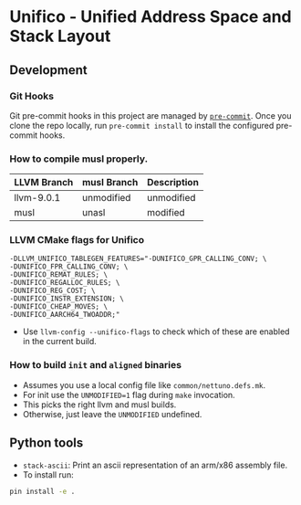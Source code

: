 # Unifico - Unified Address Space and Stack Layout

## Development

### Git Hooks

Git pre-commit hooks in this project are managed by [`pre-commit`][1].
Once you clone the repo locally, run `pre-commit install` to install the configured pre-commit hooks.

[1]: https://pre-commit.com/#usage


### How to compile musl properly.

| LLVM Branch | musl Branch | Description |
|-------------|-------------|-------------|
| llvm-9.0.1  | unmodified  | unmodified  |
| musl        | unasl       | modified    |



### LLVM CMake flags for Unifico

```
-DLLVM_UNIFICO_TABLEGEN_FEATURES="-DUNIFICO_GPR_CALLING_CONV; \
-DUNIFICO_FPR_CALLING_CONV; \
-DUNIFICO_REMAT_RULES; \
-DUNIFICO_REGALLOC_RULES; \
-DUNIFICO_REG_COST; \
-DUNIFICO_INSTR_EXTENSION; \
-DUNIFICO_CHEAP_MOVES; \
-DUNIFICO_AARCH64_TWOADDR;"
```

* Use `llvm-config --unifico-flags` to check which of these are enabled in the current build.


### How to build `init` and `aligned` binaries

* Assumes you use a local config file like `common/nettuno.defs.mk`.
* For init use the `UNMODIFIED=1` flag during `make` invocation.
* This picks the right llvm and musl builds.
* Otherwise, just leave the `UNMODIFIED` undefined.


## Python tools

* `stack-ascii`: Print an ascii representation of an arm/x86 assembly file.
* To install run:

```bash
pin install -e .
```


